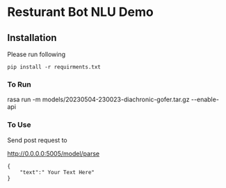 # Resturant Bot NLU Demo

## Installation

Please run following

```
pip install -r requirments.txt
```

### To Run

rasa run  -m models/20230504-230023-diachronic-gofer.tar.gz --enable-api

### To Use

Send post request to

http://0.0.0.0:5005/model/parse

```{
{
	"text":" Your Text Here"
}
```
